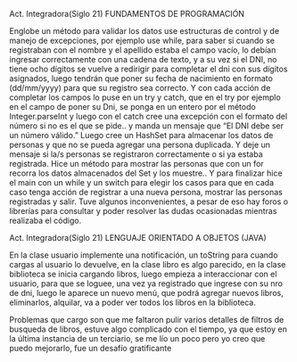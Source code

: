 Act. Integradora(Siglo 21) FUNDAMENTOS DE PROGRAMACIÓN

Englobe un método para validar los datos use estructuras de control y de
manejo de excepciones,
por ejemplo use while, para saber si cuando se registraban con el nombre y el
apellido estaba el campo vacío, lo debían ingresar correctamente con una
cadena de texto, y a su vez si el DNI, no tiene ocho dígitos se vuelve a
redirigir para completar el dni con sus dígitos asignados, luego tendrán que
poner su fecha de nacimiento en formato (dd/mm/yyyy) para que su registro
sea correcto. Y con cada acción de completar los campos lo puse en un try y
catch, que en el try por ejemplo en el campo de poner su Dni, se ponga en un
entero por el método Integer.parseInt y luego con el catch cree una excepción
con el formato del número si no es el que se pide.. y manda un mensaje que
“El DNI debe ser un número válido.”
Luego cree un HashSet para almacenar los datos de personas y que no se
pueda agregar una persona duplicada. Y deje un mensaje si la/s personas se
registraron correctamente o si ya estaba registrada.
Hice un método para mostrar las personas que con un for recorra los datos
almacenados del Set y los muestre..
Y para finalizar hice el main con un while y un switch para elegir los casos
para que en cada caso tenga acción de registrar a una nueva persona, mostrar
las personas registradas y salir.
Tuve algunos inconvenientes, a pesar de eso hay foros o librerías para
consultar y poder resolver las dudas ocasionadas mientras realizaba el
código.

Act. Integradora(Siglo 21) LENGUAJE ORIENTADO A OBJETOS (JAVA)

En la clase usuario implemente una notificación, un toString para cuando cargas al usuario lo devuelve, 
en la clase libro es algo parecido, en la clase biblioteca se inicia cargando libros, 
luego empieza a interaccionar con el usuario, para que se loguee, una vez ya registrado que ingrese con su nro de dni, 
luego le aparece un nuevo menú, que podrá agregar nuevos libros, eliminarlos, alquilar, 
va a poder ver todos los libros en la biblioteca.

Problemas que cargo son que me faltaron pulir varios detalles de filtros de busqueda de libros, 
estuve algo complicado con el tiempo, ya que estoy en la última instancia de un terciario, 
se me lío un poco pero yo creo que puedo mejorarlo, fue un desafío gratificante
